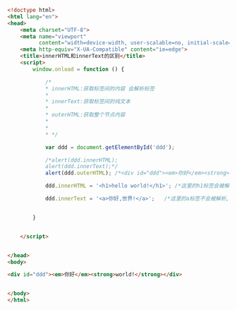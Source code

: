 
<BlogInfo id="452" title="67.innerHTML和innerText的区别" author="白日梦想猿" pv=0 read_times=0 pre_cost_time=0分52秒 category="js学习" tag_list="['js学习']" create_time="2020.10.10 16:02:26" update_time="2020.10.10 16:12:01" />

```html
<!doctype html>
<html lang="en">
<head>
    <meta charset="UTF-8">
    <meta name="viewport"
          content="width=device-width, user-scalable=no, initial-scale=1.0, maximum-scale=1.0, minimum-scale=1.0">
    <meta http-equiv="X-UA-Compatible" content="ie=edge">
    <title>innerHTML和innerText的区别</title>
    <script>
        window.onload = function () {

            /*
            * innerHTML:获取标签间的内容 会解析标签
            *
            * innerText:获取标签间的纯文本
            *
            * outerHTML:获取整个节点内容
            *
            *
            * */

            var ddd = document.getElementById('ddd');

            /*alert(ddd.innerHTML);
            alert(ddd.innerText);*/
            alert(ddd.outerHTML); /*<div id="ddd"><em>你好</em><strong>world!</strong></div> 整个标签*/

            ddd.innerHTML = '<h1>hello world!</h1>'; /*这里的h1标签会被解析*/

            ddd.innerText = '<a>你好,世界!</a>';   /*这里的a标签不会被解析,会被当做纯文本看待*/


        }


    </script>


</head>
<body>

<div id="ddd"><em>你好</em><strong>world!</strong></div>


</body>
</html>
```
